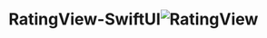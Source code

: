 # RatingView-SwiftUI![RatingView](https://github.com/sikandarim/RatingView-SwiftUI/assets/121511084/ca319abf-fd86-43c9-b64d-ad3208cffbab)
